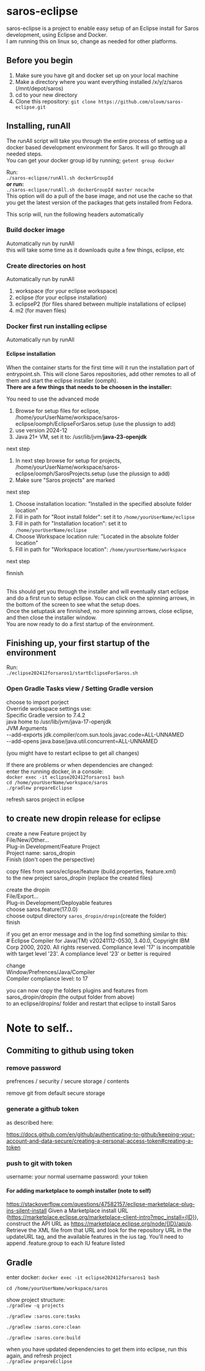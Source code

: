 # saros-eclipse
saros-eclipse is a project to enable easy setup of an Eclipse install for Saros development, using Eclipse and Docker.</br>
I am running this on linux so, change as needed for other platforms.

## Before you begin
1. Make sure you have git and docker set up on your local machine
2. Make a directory where you want everything installed /x/y/z/saros (/mnt/depot/saros)
3. cd to your new directory
3. Clone this repository: `git clone https://github.com/olovm/saros-eclipse.git`



## Installing, runAll
The runAll script will take you through the entire process of setting up a docker based development environment for Saros. It will go through all needed steps. </br>
You can get your docker group id by running;
`getent group docker`

Run:</br>
`./saros-eclipse/runAll.sh dockerGroupId`</br>
**or run:**</br>
`./saros-eclipse/runAll.sh dockerGroupId master nocache`</br>
This option will do a pull of the base image, and not use the cache so that you get the latest version of the packages that gets installed from Fedora.

This scrip will, run the following headers automatically

### Build docker image
Automatically run by runAll<br>
this will take some time as it downloads quite a few things, eclipse, etc

### Create directories on host 
Automatically run by runAll<br>
1. workspace (for your eclipse workspace)
2. eclipse (for your eclipse installation)
3. eclipseP2 (for files shared between multiple installations of eclipse)
4. m2 (for maven files)

### Docker first run installing eclipse
Automatically run by runAll<br>

#### Eclipse installation
When the container starts for the first time will it run the installation part of entrypoint.sh. This will
clone Saros repositories, add other remotes to all of them and start the eclipse installer (oomph). </br>
**There are a few things that needs to be choosen in the installer:**

You need to use the advanced mode 
 
1. Browse for setup files for eclipse, /home/yourUserName/workspace/saros-eclipse/oomph/EclipseForSaros.setup (use the plussign to add) 
2. use version 2024-12
3. Java 21+ VM, set it to: /usr/lib/jvm/**java-23-openjdk**
 
next step

1. In next step browse for setup for projects, /home/yourUserName/workspace/saros-eclipse/oomph/SarosProjects.setup (use the plussign to add)
2. Make sure "Saros projects" are marked

 next step
 
 1. Choose installation location: "Installed in the specified absolute folder location"
 2. Fill in path for "Root install folder": set it to `/home/yourUserName/eclipse`
 6. Fill in path for "Installation location": set it to `/home/yourUserName/eclipse`
 5. Choose Workspace location rule: "Located in the absolute folder location"
 6. Fill in path for "Workspace location": `/home/yourUserName/workspace`
 
 next step
 
 finnish
 
<br>
This should get you through the installer and will eventually start eclipse and do a first run to setup eclipse. 
You can click on the spinning arrows, in the bottom of the screen to see what the setup does.
<br>
Once the setuptask are finnished, no more spinning arrows, close eclipse, and then close the installer window. 
<br>
You are now ready to do a first startup of the environment. 


## Finishing up, your first startup of the environment
Run:</br>
`./eclipse202412forsaros1/startEclipseForSaros.sh`</br>

### Open Gradle Tasks view / Setting Gradle version
choose to import porject<br>
Override workspace settings use:<br>
Specific Gradle version to 7.4.2<br>
java home to /usr/lib/jvm/java-17-openjdk<br>
JVM Arguments<br>
--add-exports jdk.compiler/com.sun.tools.javac.code=ALL-UNNAMED<br>
--add-opens java.base/java.util.concurrent=ALL-UNNAMED<br>

(you might have to restart eclipse to get all changes)

If there are problems or when dependencies are changed:<br>
enter the running docker, in a console:<br>
`docker exec -it eclipse202412forsaros1 bash` <br>
`cd /home/yourUserName/workspace/saros` <br>
`./gradlew prepareEclipse` <br>

refresh saros project in eclipse

## to create new dropin release for eclipse
create a new Feature project by<br>
File/New/Other...<br>
Plug-in Development/Feature Project<br>
Project name: saros_dropin<br>
Finish (don't open the perspective)<br>

copy files from saros/eclipse/feature (build.properties, feature.xml)<br>
to the new project saros_dropin (replace the created files)<br>

create the dropin<br>
File/Export...<br>
Plug-in Development/Deployable features<br>
choose saros.feature(17.0.0)<br>
choose output directory `saros_dropin/dropin`(create the folder)<br>
finish<br>

if you get an error message and in the log find something similar to this:<br>
\# Eclipse Compiler for Java(TM) v20241112-0530, 3.40.0, Copyright IBM Corp 2000, 2020. All rights reserved.
Compliance level '17' is incompatible with target level '23'. A compliance level '23' or better is required

change <br>
Window/Prefrences/Java/Compiler<br>
Compiler compliance level: to 17<br>

you can now copy the folders plugins and features from saros_dropin/dropin (the output folder from above)<br>
to an eclipse/dropins/ folder and restart that eclipse to install Saros

# Note to self..
## Commiting to github using token
### remove password 
 prefrences / security / secure storage / contents
 
remove git from default secure storage

### generate a github token
as described here:

https://docs.github.com/en/github/authenticating-to-github/keeping-your-account-and-data-secure/creating-a-personal-access-token#creating-a-token

### push to git with token
username: your normal username
password: your token


#### For adding marketplace to oomph installer (note to self)
https://stackoverflow.com/questions/47582157/eclipse-marketplace-plug-ins-silent-install
Given a Marketplace install URL (https://marketplace.eclipse.org/marketplace-client-intro?mpc_install={ID}), construct the API URL as https://marketplace.eclipse.org/node/{ID}/api/p. Retrieve the XML file from that URL and look for the repository URL in the updateURL tag, and the available features in the ius tag. You'll need to append .feature.group to each IU feature listed


## Gradle

enter docker:
`docker exec -it eclipse202412forsaros1 bash`

`cd /home/yourUserName/workspace/saros`

show project structure:<br>
`./gradlew -q projects`

`./gradlew :saros.core:tasks`

`./gradlew :saros.core:clean`

`./gradlew :saros.core:build`

when you have updated dependencies to get them into eclipse, run this again, and refresh project<br>
`./gradlew prepareEclipse`


